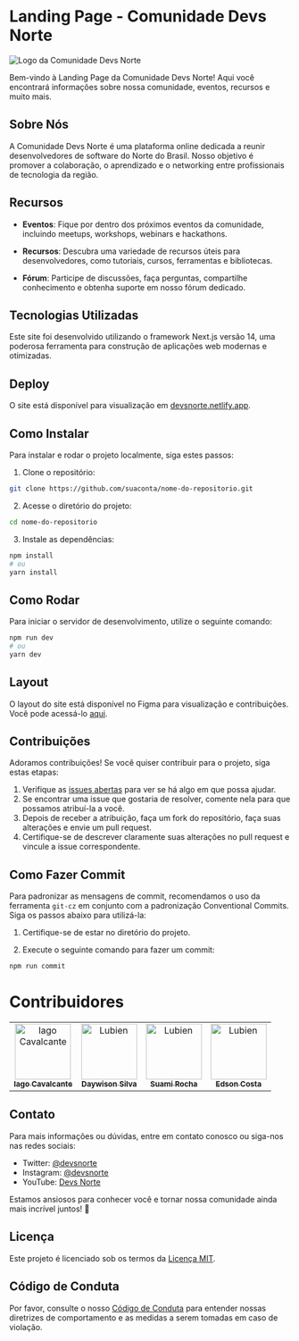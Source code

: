 # Landing Page - Comunidade Devs Norte

![Logo da Comunidade Devs Norte](https://imgur.com/0OLFKkZ.png)

Bem-vindo à Landing Page da Comunidade Devs Norte! Aqui você encontrará informações sobre nossa comunidade, eventos, recursos e muito mais.

## Sobre Nós

A Comunidade Devs Norte é uma plataforma online dedicada a reunir desenvolvedores de software do Norte do Brasil. Nosso objetivo é promover a colaboração, o aprendizado e o networking entre profissionais de tecnologia da região.

## Recursos

- **Eventos**: Fique por dentro dos próximos eventos da comunidade, incluindo meetups, workshops, webinars e hackathons.

- **Recursos**: Descubra uma variedade de recursos úteis para desenvolvedores, como tutoriais, cursos, ferramentas e bibliotecas.

- **Fórum**: Participe de discussões, faça perguntas, compartilhe conhecimento e obtenha suporte em nosso fórum dedicado.

## Tecnologias Utilizadas

Este site foi desenvolvido utilizando o framework Next.js versão 14, uma poderosa ferramenta para construção de aplicações web modernas e otimizadas.

## Deploy

O site está disponível para visualização em [devsnorte.netlify.app](https://devsnorte.netlify.app/).

## Como Instalar

Para instalar e rodar o projeto localmente, siga estes passos:

1. Clone o repositório:

```bash
git clone https://github.com/suaconta/nome-do-repositorio.git
```

2. Acesse o diretório do projeto:

```bash
cd nome-do-repositorio
```

3. Instale as dependências:

```bash
npm install
# ou
yarn install
```

## Como Rodar

Para iniciar o servidor de desenvolvimento, utilize o seguinte comando:

```bash
npm run dev
# ou
yarn dev
```

## Layout

O layout do site está disponível no Figma para visualização e contribuições. Você pode acessá-lo [aqui](https://www.figma.com/file/eenBVFzu17zB259Xw6OUwu/Devs-Norte---Site-Redesign?type=design&node-id=31%3A173&mode=design&t=WJTjULmKOs3K9chc-1).

## Contribuições

Adoramos contribuições! Se você quiser contribuir para o projeto, siga estas etapas:

1. Verifique as [issues abertas](https://github.com/suaconta/nome-do-repositorio/issues) para ver se há algo em que possa ajudar.
2. Se encontrar uma issue que gostaria de resolver, comente nela para que possamos atribuí-la a você.
3. Depois de receber a atribuição, faça um fork do repositório, faça suas alterações e envie um pull request.
4. Certifique-se de descrever claramente suas alterações no pull request e vincule a issue correspondente.

## Como Fazer Commit

Para padronizar as mensagens de commit, recomendamos o uso da ferramenta `git-cz` em conjunto com a padronização Conventional Commits. Siga os passos abaixo para utilizá-la:

1. Certifique-se de estar no diretório do projeto.

2. Execute o seguinte comando para fazer um commit:

```bash
npm run commit
```

# Contribuidores

<table>
  <tr>
    <td align="center">
      <a href="https://www.linkedin.com/in/iago-a-cavalcante/">
        <img src="https://avatars.githubusercontent.com/u/5131187?v=4" width="100px;" alt="Iago Cavalcante"/><br>
        <sub>
          <b>Iago Cavalcante</b>
        </sub>
      </a>
    </td>
    <td align="center">
      <a href="https://www.linkedin.com/in/daywison-s-ab11b6121/">
        <img src="https://avatars.githubusercontent.com/DaywisonSilva" width="100px;" alt="Lubien"/><br>
        <sub>
          <b>Daywison Silva</b>
        </sub>
      </a>
    </td>
    <td align="center">
      <a href="https://www.linkedin.com/in/suamirochadev/">
        <img src="https://avatars.githubusercontent.com/suamirochadev" width="100px;" alt="Lubien"/><br>
        <sub>
          <b>Suami Rocha</b>
        </sub>
      </a>
    </td>
    <td align="center">
      <a href="https://www.linkedin.com/in/edsncostadev/">
        <img src="https://avatars.githubusercontent.com/ecsistem" width="100px;" alt="Lubien"/><br>
        <sub>
          <b>Edson Costa</b>
        </sub>
      </a>
    </td>
  </tr>
</table>

## Contato

Para mais informações ou dúvidas, entre em contato conosco ou siga-nos nas redes sociais:

- Twitter: [@devsnorte](https://twitter.com/devsnorte)
- Instagram: [@devsnorte](https://instagram.com/devsnorte)
- YouTube: [Devs Norte](https://www.youtube.com/c/DevsNorte)

Estamos ansiosos para conhecer você e tornar nossa comunidade ainda mais incrível juntos! 🚀

## Licença

Este projeto é licenciado sob os termos da [Licença MIT](LICENSE.md).

## Código de Conduta

Por favor, consulte o nosso [Código de Conduta](CODE_OF_CONDUCT.md) para entender nossas diretrizes de comportamento e as medidas a serem tomadas em caso de violação.
